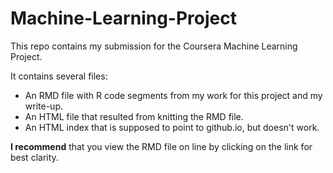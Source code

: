 # Machine-Learning-Project

This repo contains my submission for the Coursera Machine Learning Project.

It contains several files:
 * An RMD file with R code segments from my work for this project and my write-up.
 * An HTML file that resulted from knitting the RMD file.
 * An HTML index that is supposed to point to github.io, but doesn't work.

**I recommend** that you view the RMD file on line by clicking on the link for best clarity.

